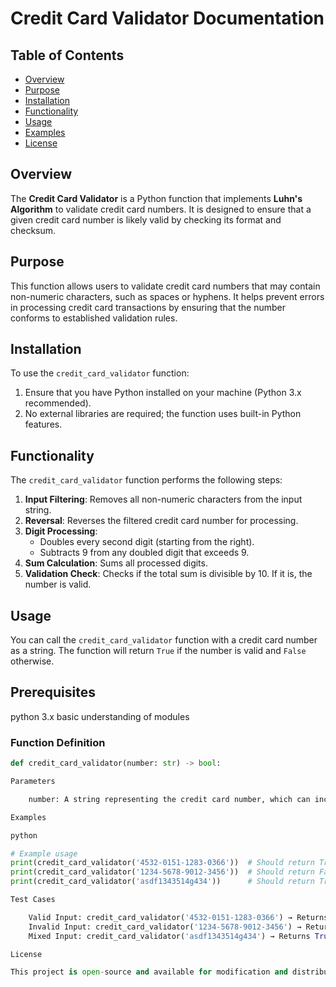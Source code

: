 # Credit Card Validator Documentation

## Table of Contents
- [Overview](#overview)
- [Purpose](#purpose)
- [Installation](#installation)
- [Functionality](#functionality)
- [Usage](#usage)
- [Examples](#examples)
- [License](#license)

## Overview
The **Credit Card Validator** is a Python function that implements **Luhn's Algorithm** to validate credit card numbers. It is designed to ensure that a given credit card number is likely valid by checking its format and checksum.

## Purpose
This function allows users to validate credit card numbers that may contain non-numeric characters, such as spaces or hyphens. It helps prevent errors in processing credit card transactions by ensuring that the number conforms to established validation rules.

## Installation
To use the `credit_card_validator` function:
1. Ensure that you have Python installed on your machine (Python 3.x recommended).
2. No external libraries are required; the function uses built-in Python features.

## Functionality
The `credit_card_validator` function performs the following steps:
1. **Input Filtering**: Removes all non-numeric characters from the input string.
2. **Reversal**: Reverses the filtered credit card number for processing.
3. **Digit Processing**:
   - Doubles every second digit (starting from the right).
   - Subtracts 9 from any doubled digit that exceeds 9.
4. **Sum Calculation**: Sums all processed digits.
5. **Validation Check**: Checks if the total sum is divisible by 10. If it is, the number is valid.

## Usage
You can call the `credit_card_validator` function with a credit card number as a string. The function will return `True` if the number is valid and `False` otherwise.

## Prerequisites
  python 3.x
  basic understanding of modules
  
### Function Definition
```python
def credit_card_validator(number: str) -> bool:

Parameters

    number: A string representing the credit card number, which can include letters, spaces, or hyphens.

Examples

python

# Example usage
print(credit_card_validator('4532-0151-1283-0366'))  # Should return True
print(credit_card_validator('1234-5678-9012-3456'))  # Should return False
print(credit_card_validator('asdf1343514g434'))      # Should return True

Test Cases

    Valid Input: credit_card_validator('4532-0151-1283-0366') → Returns True
    Invalid Input: credit_card_validator('1234-5678-9012-3456') → Returns False
    Mixed Input: credit_card_validator('asdf1343514g434') → Returns True

License

This project is open-source and available for modification and distribution under the MIT License. Feel free to use and adapt it for your own needs.